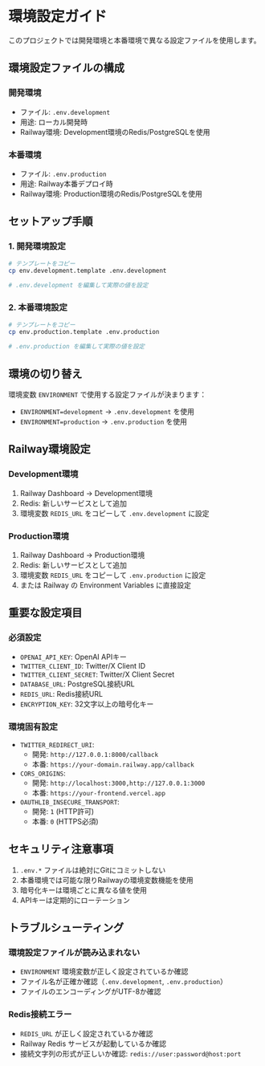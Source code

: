 # 環境設定ガイド

このプロジェクトでは開発環境と本番環境で異なる設定ファイルを使用します。

## 環境設定ファイルの構成

### 開発環境
- ファイル: `.env.development`
- 用途: ローカル開発時
- Railway環境: Development環境のRedis/PostgreSQLを使用

### 本番環境
- ファイル: `.env.production` 
- 用途: Railway本番デプロイ時
- Railway環境: Production環境のRedis/PostgreSQLを使用

## セットアップ手順

### 1. 開発環境設定

```bash
# テンプレートをコピー
cp env.development.template .env.development

# .env.development を編集して実際の値を設定
```

### 2. 本番環境設定

```bash
# テンプレートをコピー
cp env.production.template .env.production

# .env.production を編集して実際の値を設定
```

## 環境の切り替え

環境変数 `ENVIRONMENT` で使用する設定ファイルが決まります：

- `ENVIRONMENT=development` → `.env.development` を使用
- `ENVIRONMENT=production` → `.env.production` を使用

## Railway環境設定

### Development環境
1. Railway Dashboard → Development環境
2. Redis: 新しいサービスとして追加
3. 環境変数 `REDIS_URL` をコピーして `.env.development` に設定

### Production環境  
1. Railway Dashboard → Production環境
2. Redis: 新しいサービスとして追加
3. 環境変数 `REDIS_URL` をコピーして `.env.production` に設定
4. または Railway の Environment Variables に直接設定

## 重要な設定項目

### 必須設定
- `OPENAI_API_KEY`: OpenAI APIキー
- `TWITTER_CLIENT_ID`: Twitter/X Client ID
- `TWITTER_CLIENT_SECRET`: Twitter/X Client Secret
- `DATABASE_URL`: PostgreSQL接続URL
- `REDIS_URL`: Redis接続URL
- `ENCRYPTION_KEY`: 32文字以上の暗号化キー

### 環境固有設定
- `TWITTER_REDIRECT_URI`: 
  - 開発: `http://127.0.0.1:8000/callback`
  - 本番: `https://your-domain.railway.app/callback`
- `CORS_ORIGINS`:
  - 開発: `http://localhost:3000,http://127.0.0.1:3000`
  - 本番: `https://your-frontend.vercel.app`
- `OAUTHLIB_INSECURE_TRANSPORT`:
  - 開発: `1` (HTTP許可)
  - 本番: `0` (HTTPS必須)

## セキュリティ注意事項

1. `.env.*` ファイルは絶対にGitにコミットしない
2. 本番環境では可能な限りRailwayの環境変数機能を使用
3. 暗号化キーは環境ごとに異なる値を使用
4. APIキーは定期的にローテーション

## トラブルシューティング

### 環境設定ファイルが読み込まれない
- `ENVIRONMENT` 環境変数が正しく設定されているか確認
- ファイル名が正確か確認（`.env.development`, `.env.production`）
- ファイルのエンコーディングがUTF-8か確認

### Redis接続エラー
- `REDIS_URL` が正しく設定されているか確認
- Railway Redis サービスが起動しているか確認
- 接続文字列の形式が正しいか確認: `redis://user:password@host:port`
